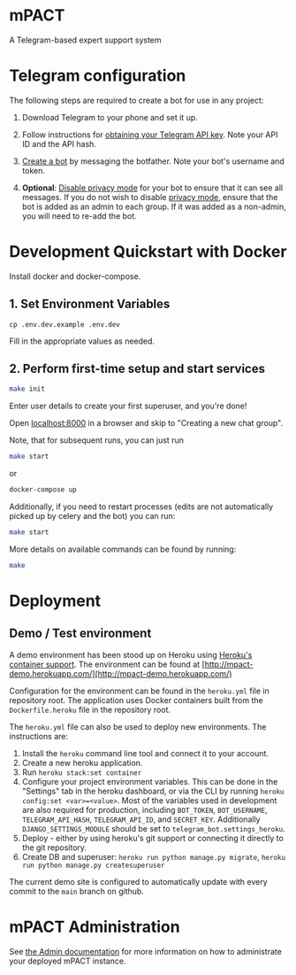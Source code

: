 # mPACT

A Telegram-based expert support system

# Telegram configuration

The following steps are required to create a bot for use in any project:

1. Download Telegram to your phone and set it up.

1. Follow instructions for [obtaining your Telegram API 
   key](https://core.telegram.org/api/obtaining_api_id). Note your API ID 
   and the API hash.

1. [Create a bot](https://core.telegram.org/bots#6-botfather) by messaging 
   the botfather. Note your bot's username and token.

1. **Optional**: [Disable privacy 
   mode](https://www.teleme.io/articles/group_privacy_mode_of_telegram_bots) 
   for your bot to ensure that it can see all messages. If you do not wish to 
   disable [privacy mode](https://core.telegram.org/bots#privacy-mode), ensure 
   that the bot is added as an admin to each group. If it was added as a non-admin, 
   you will need to re-add the bot.

# Development Quickstart with Docker

Install docker and docker-compose.

## 1. Set Environment Variables

`cp .env.dev.example .env.dev`

Fill in the appropriate values as needed.

## 2. Perform first-time setup and start services

```bash
make init
```

Enter user details to create your first superuser, and you're done!

Open [localhost:8000](http://localhost:8000) in a browser and skip to "Creating a new chat group".

Note, that for subsequent runs, you can just run

```bash
make start
```

or

```bash
docker-compose up
```

Additionally, if you need to restart processes (edits are not automatically picked up by celery and the bot) you can run:

```bash
make start
```

More details on available commands can be found by running:

```bash
make
```

# Deployment

## Demo / Test environment

A demo environment has been stood up on Heroku using [Heroku's container support](https://devcenter.heroku.com/categories/deploying-with-docker).
The environment can be found at [http://mpact-demo.herokuapp.com/](http://mpact-demo.herokuapp.com/)

Configuration for the environment can be found in the `heroku.yml` file in repository root.
The application uses Docker containers built from the `Dockerfile.heroku` file in the repository root.

The `heroku.yml` file can also be used to deploy new environments. The instructions are:

1. Install the `heroku` command line tool and connect it to your account.
2. Create a new heroku application.   
3. Run `heroku stack:set container`
4. Configure your project environment variables. This can be done in the "Settings" tab in the heroku dashboard,
   or via the CLI by running `heroku config:set <var>=<value>`. Most of the variables used in development
   are also required for production, including `BOT_TOKEN`, `BOT_USERNAME`, `TELEGRAM_API_HASH`, `TELEGRAM_API_ID`,
   and `SECRET_KEY`. Additionally `DJANGO_SETTINGS_MODULE` should be set to `telegram_bot.settings_heroku`.
5. Deploy - either by using heroku's git support or connecting it directly to the git repository.
6. Create DB and superuser: `heroku run python manage.py migrate`, `heroku run python manage.py createsuperuser`

The current demo site is configured to automatically update with every commit to the `main` branch on github.

# mPACT Administration

See [the Admin documentation](docs/index.md) for more information on how
to administrate your deployed mPACT instance.
